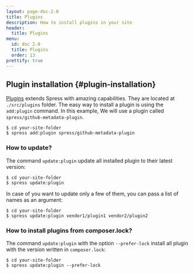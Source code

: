```yaml
---
layout: page-doc-2.0
title: Plugins
description: How to install plugins in your site
header:
  title: Plugins
menu:
  id: doc 2.0
  title: Plugins
  order: 13
prettify: true
---
```

## Plugin installation {#plugin-installation}

[Plugins](/add-ons) extends Spress with amazing capabilities. They are located at `./src/plugins` folder.
The easy way to install a plugin is using the `add:plugin` command. In this example,
We will use a plugin called `spress/github-metadata-plugin`.

```
$ cd your-site-folder
$ spress add:plugin spress/github-metadata-plugin
```

### How to update?

The command `update:plugin` update all installed plugin to their latest version:

```
$ cd your-site-folder
$ spress update:plugin
```

In case of you want to update only a few of them, you can pass a list of names as
an argument:

```
$ cd your-site-folder
$ spress update:plugin vendor1/plugin1 vendor2/plugin2
```

### How to install plugins from composer.lock?

The command `update:plugin` with the option `--prefer-lock` install all plugin with the version written in `composer.lock`:

```
$ cd your-site-folder
$ spress update:plugin --prefer-lock
```

